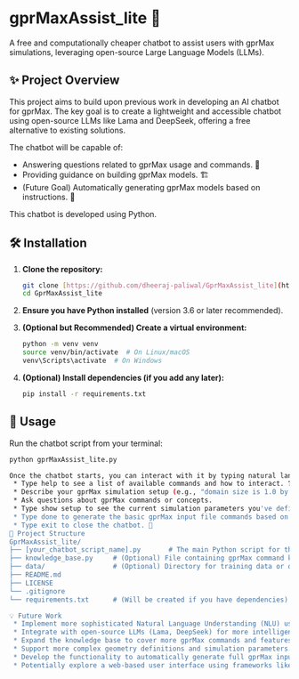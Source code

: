 # gprMaxAssist_lite 🤖

A free and computationally cheaper chatbot to assist users with gprMax simulations, leveraging open-source Large Language Models (LLMs).

## ✨ Project Overview

This project aims to build upon previous work in developing an AI chatbot for gprMax. The key goal is to create a lightweight and accessible chatbot using open-source LLMs like Lama and DeepSeek, offering a free alternative to existing solutions.

The chatbot will be capable of:

* Answering questions related to gprMax usage and commands. 🤔
* Providing guidance on building gprMax models. 🏗️
* (Future Goal) Automatically generating gprMax models based on instructions. 🚀

This chatbot is developed using Python.

## 🛠️ Installation

1.  **Clone the repository:**
    ```bash
    git clone [https://github.com/dheeraj-paliwal/GprMaxAssist_lite](https://github.com/dheeraj-paliwal/GprMaxAssist_lite)
    cd GprMaxAssist_lite
    ```

2.  **Ensure you have Python installed** (version 3.6 or later recommended).

3.  **(Optional but Recommended) Create a virtual environment:**
    ```bash
    python -m venv venv
    source venv/bin/activate  # On Linux/macOS
    venv\Scripts\activate  # On Windows
    ```

4.  **(Optional) Install dependencies (if you add any later):**
    ```bash
    pip install -r requirements.txt
    ```

## 🚀 Usage

Run the chatbot script from your terminal:

```bash
python gprMaxAssist_lite.py

Once the chatbot starts, you can interact with it by typing natural language questions or commands.
 * Type help to see a list of available commands and how to interact. ❓
 * Describe your gprMax simulation setup (e.g., "domain size is 1.0 by 0.5 by 0.2 meters").
 * Ask questions about gprMax commands or concepts.
 * Type show setup to see the current simulation parameters you've defined.
 * Type done to generate the basic gprMax input file commands based on your setup. ✅
 * Type exit to close the chatbot. 👋
📂 Project Structure
GprMaxAssist_lite/
├── [your_chatbot_script_name].py       # The main Python script for the chatbot
├── knowledge_base.py     # (Optional) File containing gprMax command knowledge
├── data/                 # (Optional) Directory for training data or other resources
├── README.md
├── LICENSE
└── .gitignore
└── requirements.txt      # (Will be created if you have dependencies)

💡 Future Work
 * Implement more sophisticated Natural Language Understanding (NLU) using libraries like spaCy or NLTK.
 * Integrate with open-source LLMs (Lama, DeepSeek) for more intelligent responses and model building capabilities.
 * Expand the knowledge base to cover more gprMax commands and features.
 * Support more complex geometry definitions and simulation parameters.
 * Develop the functionality to automatically generate full gprMax input files.
 * Potentially explore a web-based user interface using frameworks like Gradio or Streamlit.
